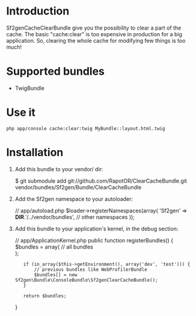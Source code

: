 Introduction
============

Sf2genCacheClearBundle give you the possibility to clear a part of the cache.
The basic "cache:clear" is too expensive in production for a big application.
So, clearing the whole cache for modifying few things is too much!

Supported bundles
=================

  * TwigBundle

Use it
======

    php app/console cache:clear:twig MyBundle::layout.html.twig

Installation
============

  1. Add this bundle to your vendor/ dir:

        $ git submodule add git://github.com/RapotOR/ClearCacheBundle.git vendor/bundles/Sf2gen/Bundle/ClearCacheBundle

  2. Add the Sf2gen namespace to your autoloader:

        // app/autoload.php
        $loader->registerNamespaces(array(
            'Sf2gen' => __DIR__.'/../vendor/bundles',
            // other namespaces
        ));

  3. Add this bundle to your application's kernel, in the debug section:

        // app/ApplicationKernel.php
        public function registerBundles()
        {
            $bundles = array(
                // all bundles            
            );

            if (in_array($this->getEnvironment(), array('dev', 'test'))) {
                // previous bundles like WebProfilerBundle
                $bundles[] = new Sf2gen\Bundle\ConsoleBundle\Sf2genClearCacheBundle();
            }

            return $bundles;
        }
